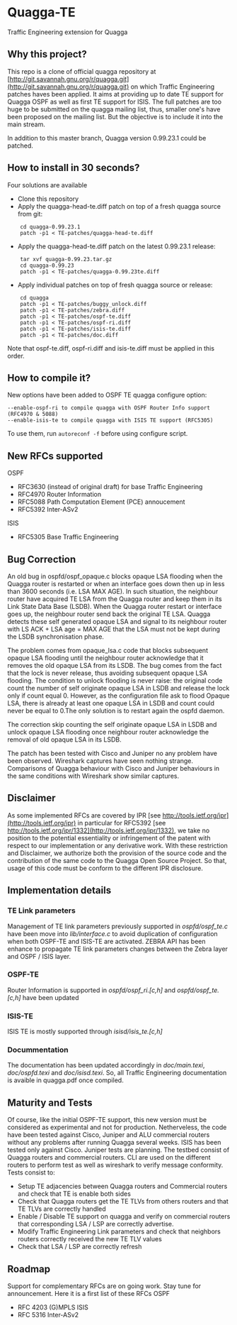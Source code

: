 # Quagga-TE

Traffic Engineering extension for Quagga

## Why this project?
This repo is a clone of official quagga repository at [http://git.savannah.gnu.org/r/quagga.git](http://git.savannah.gnu.org/r/quagga.git) on which Traffic Engineering patches haves been applied. It aims at providing up to date TE support for Quagga OSPF as well as first TE support for ISIS. The full patches are too huge to be submitted on the quagga mailing list, thus, smaller one's have been proposed on the mailing list.
But the objective is to include it into the main stream.

In addition to this master branch, Quagga version 0.99.23.1 could be patched.

## How to install in 30 seconds?
Four solutions are available
 * Clone this repository
 * Apply the quagga-head-te.diff patch on top of a fresh quagga source from git:
```
    cd quagga-0.99.23.1
    patch -p1 < TE-patches/quagga-head-te.diff
```
 * Apply the quagga-head-te.diff patch on the latest 0.99.23.1 release:
```
    tar xvf quagga-0.99.23.tar.gz
    cd quagga-0.99.23
    patch -p1 < TE-patches/quagga-0.99.23te.diff
```
 * Apply individual patches on top of fresh quagga source or release:
```
	cd quagga
    patch -p1 < TE-patches/buggy_unlock.diff
    patch -p1 < TE-patches/zebra.diff
    patch -p1 < TE-patches/ospf-te.diff
    patch -p1 < TE-patches/ospf-ri.diff
    patch -p1 < TE-patches/isis-te.diff
    patch -p1 < TE-patches/doc.diff
```
   Note that ospf-te.diff, ospf-ri.diff and isis-te.diff must be applied in this order. 
## How to compile it?
New options have been added to OSPF TE quagga configure option:

    --enable-ospf-ri to compile quagga with OSPF Router Info support (RFC4970 & 5088)
    --enable-isis-te to compile quagga with ISIS TE support (RFC5305)

To use them, run `autoreconf -f` before using configure script.

## New RFCs supported
OSPF
 * RFC3630 (instead of original draft) for base Traffic Engineering
 * RFC4970 Router Information
 * RFC5088 Path Computation Element (PCE) annoucement
 * RFC5392 Inter-ASv2

ISIS
 * RFC5305 Base Traffic Engineering

## Bug Correction
An old bug in ospfd/ospf_opaque.c blocks opaque LSA flooding when the Quagga router is restarted or when an interface goes down then up in less than 3600 seconds (i.e. LSA MAX AGE). In such situation, the neighbour router have acquired TE LSA from the Quagga router and keep them in its Link State Data Base (LSDB). When the Quagga router restart or interface goes up, the neighbour router send back the original TE LSA. Quagga detects these self generated opaque LSA and signal to its neighbour router with LS ACK + LSA age = MAX AGE that the LSA must not be kept during the LSDB synchronisation phase.

The problem comes from opaque_lsa.c code that blocks subsequent opaque LSA flooding until the neighbour router acknowledge that it removes the old opaque LSA from its LSDB. The bug comes from the fact that the lock is never release, thus avoiding subsequent opaque LSA flooding. The condition to unlock flooding is never raise: the original code count the number of self originate opaque LSA in LSDB and release the lock only if count equal 0. However, as the configuration file ask to flood Opaque LSA, there is already at least one opaque LSA in LSDB and count could never be equal to 0.The only solution is to restart again the ospfd daemon.

The correction skip counting the self originate opaque LSA in LSDB and unlock opaque LSA flooding once neighbour router acknowledge the removal of old opaque LSA in its LSDB.

The patch has been tested with Cisco and Juniper no any problem have been observed. Wireshark captures have seen nothing strange. Comparisons of Quagga behaviour with Cisco and Juniper behaviours in the same conditions with Wireshark show similar captures.
## Disclaimer
As some implemented RFCs are covered by IPR [see http://tools.ietf.org/ipr](http://tools.ietf.org/ipr) in
particular for RFC5392 [see http://tools.ietf.org/ipr/1332](http://tools.ietf.org/ipr/1332),
we take no position to the potential essentiality or infringement of the patent with respect to our
implementation or any derivative work. With these restriction and Disclaimer, we authorize both the
provision of the source code and the contribution of the same code to the Quagga Open Source Project.
So that, usage of this code must be conform to the different IPR disclosure.

## Implementation details
### TE Link parameters
Management of TE link parameters previously supported in *ospfd/ospf_te.c* have been move into *lib/interface.c* to avoid duplication of configuration when both OSPF-TE and ISIS-TE are activated. ZEBRA API has been enhance to propagate TE link parameters changes between the Zebra layer and OSPF / ISIS layer.
### OSPF-TE
Router Information is supported in *ospfd/ospf_ri.[c,h]* and *ospfd/ospf_te.[c,h]* have been updated
### ISIS-TE
ISIS TE is mostly supported through *isisd/isis_te.[c,h]*
### Docummentation
The documentation has been updated accordingly in *doc/main.texi*, *doc/ospfd.texi* and *doc/isisd.texi*. So, all Traffic Engineering documentation is avaible in quagga.pdf once compiled.
## Maturity and Tests
Of course, like the initial OSPF-TE support, this new version must be considered as experimental and not for production.
Netherveless, the code have been tested against Cisco, Juniper and ALU commercial routers without any problems after running Quagga several weeks. ISIS has been tested only against Cisco. Juniper tests are planning. The testbed consist of Quagga routers and commercial routers. CLI are used on the different routers to perform test as well as wireshark to verify message conformity.
Tests consist to:
 * Setup TE adjacencies between Quagga routers and Commercial routers and check that TE is enable both sides
 * Check that Quagga routers get the TE TLVs from others routers and that TE TLVs are correctly handled
 * Enable / Disable TE support on quagga and verify on commercial routers that corresponding LSA / LSP are correctly advertise. 
 * Modify Traffic Engineering Link parameters and check that neighbors routers correctly received the new TE TLV values
 * Check that LSA / LSP are correctly refresh

## Roadmap
Support for complementary RFCs are on going work. Stay tune for announcement. Here it is a first list of these RFCs
OSPF
 * RFC 4203 (G)MPLS
ISIS
 * RFC 5316 Inter-ASv2

